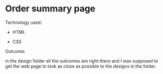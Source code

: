 # Order summary page

Technology used: 

- HTML 

- CSS

Outcome: 

in the design folder all the outcomes are right there and I was supposed to get the web page to look as close as possible to the designs in the folder.